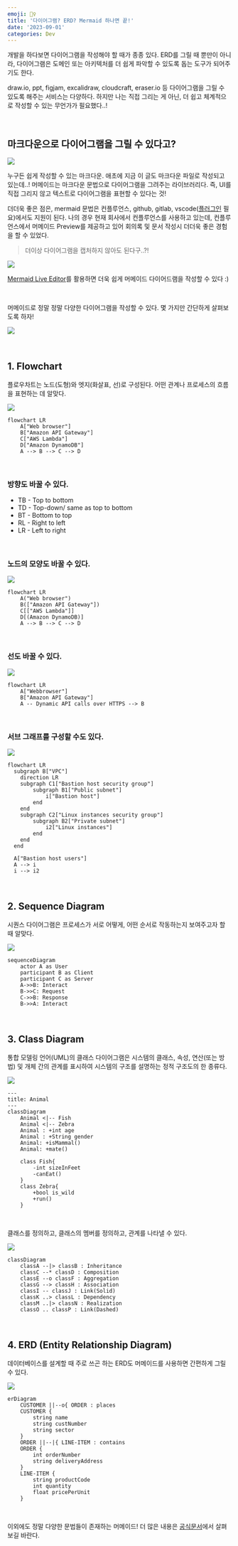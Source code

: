 ```yaml
---
emoji: 🧜‍♀️
title: '다이어그램? ERD? Mermaid 하나면 끝!'
date: '2023-09-01'
categories: Dev
---
```


개발을 하다보면 다이어그램을 작성해야 할 때가 종종 있다. ERD를 그릴 때 뿐만이 아니라, 다이어그램은 도메인 또는 아키텍처를 더 쉽게 파악할 수 있도록 돕는 도구가 되어주기도 한다.

draw.io, ppt, figjam, excalidraw, cloudcraft, eraser.io 등 다이어그램을 그릴 수 있도록 해주는 서비스는 다양하다. 하지만 나는 직접 그리는 게 아닌, 더 쉽고 체계적으로 작성할 수 있는 무언가가 필요했다..!

&nbsp;

## 마크다운으로 다이어그램을 그릴 수 있다고?

![](0.jpeg)

누구든 쉽게 작성할 수 있는 마크다운. 애초에 지금 이 글도 마크다운 파일로 작성되고 있는데..! 머메이드는 마크다운 문법으로 다이어그램을 그려주는 라이브러리다. 즉, UI를 직접 그리지 않고 텍스트로 다이어그램을 표현할 수 있다는 것!

더더욱 좋은 점은, mermaid 문법은 컨플루언스, github, gitlab, vscode([플러그인](https://marketplace.visualstudio.com/items?itemName=bierner.markdown-mermaid) 필요)에서도 지원이 된다. 나의 경우 현재 회사에서 컨플루언스를 사용하고 있는데, 컨플루언스에서 머메이드 Preview를 제공하고 있어 회의록 및 문서 작성시 더더욱 좋은 경험을 할 수 있었다.

> 더이상 다이어그램을 캡처하지 않아도 된다구..?!

![](1.jpeg)

[Mermaid Live Editor](https://mermaid.live/)를 활용하면 더욱 쉽게 머메이드 다이어드램을 작성할 수 있다 :)

&nbsp;

머메이드로 정말 정말 다양한 다이어그램을 작성할 수 있다. 몇 가지만 간단하게 살펴보도록 하자!

![](2.png)

&nbsp;

## 1. Flowchart

플로우차트는 노드(도형)와 엣지(화살표, 선)로 구성된다. 어떤 관계나 프로세스의 흐름을 표현하는 데 알맞다.

![](3.png)

```mermaid
flowchart LR
    A["Web browser"]
    B["Amazon API Gateway"]
    C["AWS Lambda"]
    D["Amazon DynamoDB"]
    A --> B --> C --> D
```

&nbsp;

### 방향도 바꿀 수 있다.

- TB - Top to bottom
- TD - Top-down/ same as top to bottom
- BT - Bottom to top
- RL - Right to left
- LR - Left to right

&nbsp;

### 노드의 모양도 바꿀 수 있다.

![](4.png)

```mermaid
flowchart LR
    A("Web browser")
    B(["Amazon API Gateway"])
    C[["AWS Lambda"]]
    D[(Amazon DynamoDB)]
    A --> B --> C --> D
```

&nbsp;

### 선도 바꿀 수 있다.

![](5.png)

```mermaid
flowchart LR
    A["Webbrowser"]
    B["Amazon API Gateway"]
    A -- Dynamic API calls over HTTPS --> B
```

&nbsp;

### 서브 그래프를 구성할 수도 있다.

![](6.png)

```mermaid
flowchart LR
  subgraph B["VPC"]
    direction LR
    subgraph C1["Bastion host security group"]
        subgraph B1["Public subnet"]
            i["Bastion host"]
        end
    end
    subgraph C2["Linux instances security group"]
        subgraph B2["Private subnet"]
            i2["Linux instances"]
        end
    end
  end

  A["Bastion host users"]
  A --> i
  i --> i2
```

&nbsp;

## 2. Sequence Diagram

시퀀스 다이어그램은 프로세스가 서로 어떻게, 어떤 순서로 작동하는지 보여주고자 할 때 알맞다.

![](7.png)

```mermaid
sequenceDiagram
    actor A as User
    participant B as Client
    participant C as Server
    A->>B: Interact
    B->>C: Request
    C->>B: Response
    B->>A: Interact
```

&nbsp;

## 3. Class Diagram

통합 모델링 언어(UML)의 클래스 다이어그램은 시스템의 클래스, 속성, 연산(또는 방법) 및 개체 간의 관계를 표시하여 시스템의 구조를 설명하는 정적 구조도의 한 종류다.

![](8.png)

```mermaid
---
title: Animal
---
classDiagram
    Animal <|-- Fish
    Animal <|-- Zebra
    Animal : +int age
    Animal : +String gender
    Animal: +isMammal()
    Animal: +mate()

    class Fish{
        -int sizeInFeet
        -canEat()
    }
    class Zebra{
        +bool is_wild
        +run()
    }
```

&nbsp;

클래스를 정의하고, 클래스의 멤버를 정의하고, 관계를 나타낼 수 있다.

![](9.png)

```mermaid
classDiagram
    classA --|> classB : Inheritance
    classC --* classD : Composition
    classE --o classF : Aggregation
    classG --> classH : Association
    classI -- classJ : Link(Solid)
    classK ..> classL : Dependency
    classM ..|> classN : Realization
    classO .. classP : Link(Dashed)
```

&nbsp;

## 4. ERD (Entity Relationship Diagram)

데이터베이스를 설계할 때 주로 쓰곤 하는 ERD도 머메이드를 사용하면 간편하게 그릴 수 있다.

![](10.png)

```mermaid
erDiagram
    CUSTOMER ||--o{ ORDER : places
    CUSTOMER {
        string name
        string custNumber
        string sector
    }
    ORDER ||--|{ LINE-ITEM : contains
    ORDER {
        int orderNumber
        string deliveryAddress
    }
    LINE-ITEM {
        string productCode
        int quantity
        float pricePerUnit
    }
```

&nbsp;

이외에도 정말 다양한 문법들이 존재하는 머메이드! 더 많은 내용은 [공식문서](https://mermaid.js.org/intro/)에서 살펴보길 바란다.

```toc
```